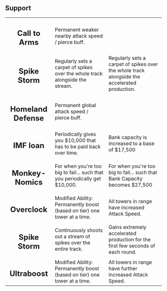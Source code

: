
<h2>Support</h2>

<table>
    <tr>
        <td align='center'>
            <h2>Call to Arms</h2>
        </td>
        <td>
            Permanent weaker nearby attack speed / pierce buff.
        </td>
    </tr>
    <tr>
        <td align='center'>
            <h2>Spike Storm</h2>
        </td>
        <td>
            Regularly sets a carpet of spikes over the whole track alongside the stream.
        </td>
        <td>
            Regularly sets a carpet of spikes over the whole track alongside the accelerated production.
        </td>
    </tr>
    <tr>
        <td align='center'>
            <h2>Homeland Defense</h2>
        </td>
        <td>
            Permanent global attack speed / pierce buff.
        </td>
    </tr>
    <tr>
        <td align='center'>
            <h2>IMF loan</h2>
        </td>
        <td>
            Periodically gives you $10,000 that has to be paid back over time.
        </td>
        <td>
            Bank capacity is increased to a base of $17,500
        </td>
    </tr>
    <tr>
        <td align='center'>
            <h2>Monkey-Nomics</h2>
        </td>
        <td>
            For when you're too big to fail... such that you periodically get $10,000.
        </td>
        <td>
            For when you're too big to fail... such that Bank Capacity becomes $27,500
        </td>
    </tr>
    <tr>
        <td align='center'>
            <h2>Overclock</h2>
        </td>
        <td>
            Modified Ability: Permanently boost (based on tier) one tower at a time.
        </td>
        <td>
            All towers in range have increased Attack Speed.
        </td>
    </tr>
    <tr>
        <td align='center'>
            <h2>Spike Storm</h2>
        </td>
        <td>
            Continuously shoots out a stream of spikes over the entire track.
        </td>
        <td>
            Gains extremely accelerated production for the first few seconds of each round.
        </td>
    </tr>
    <tr>
        <td align='center'>
            <h2>Ultraboost</h2>
        </td>
        <td>
            Modified Ability: Permanently boost (based on tier) one tower at a time.
        </td>
        <td>
            All towers in range have further increased Attack Speed.
        </td>
    </tr>
</table>
        